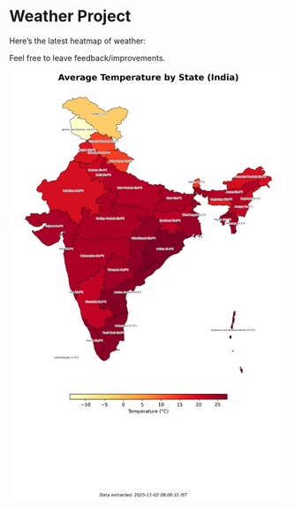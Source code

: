# Weather Project

Here’s the latest heatmap of weather:

Feel free to leave feedback/improvements.

![India Heatmap](docs/assets/india_heatmap.png?v=06C249)
